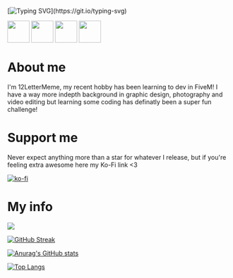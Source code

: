 [![Typing SVG](https://readme-typing-svg.herokuapp.com?color=6519DD&lines=Thanks+for+stopping+by;Graphic+design+background;Learning+all+this+coding+;continue+being+awesome;Have+an+Uh-Mazing+day!!)](https://git.io/typing-svg)

<a href="(https://www.youtube.com/channel/UCFFGU7M51WGZwuwDQo1cTVw)" target="blank"><img align="center" src="https://cdn.discordapp.com/attachments/978030121896271872/978030384732319744/youtube.png" height="50" /></a>
<a href="(https://steamcommunity.com/id/12LetterMeme)" target="blank"><img align="center" src="https://cdn.discordapp.com/attachments/978030121896271872/978030687636582440/steam-logo.png" height="50" /></a>
<a href="(https://twitch.tv/12LetterMeme)" target="blank"><img align="center" src="https://cdn.discordapp.com/attachments/978030121896271872/978030327731740742/twitch.png" height="50" /></a>
<a href="(https://twitter.com/LetterMeme)" target="blank"><img align="center" src="https://cdn.discordapp.com/attachments/978030121896271872/978030523693801502/twitter.png" height="50" /></a>

# About me
I'm 12LetterMeme, my recent hobby has been learning to dev in FiveM! I have a way more indepth background in graphic design, photography and video editing but learning some coding has definatly been a super fun challenge!

# Support me
Never expect anything more than a star for whatever I release, but if you're feeling extra awesome here my Ko-Fi link <3

[![ko-fi](https://ko-fi.com/img/githubbutton_sm.svg)](https://ko-fi.com/W7W17MX9X)

# My info
![](https://komarev.com/ghpvc/?username=12LetterMeme)

[![GitHub Streak](https://github-readme-streak-stats.herokuapp.com?user=12LetterMeme&theme=dark&date_format=M%20j%5B%2C%20Y%5D&ring=6519DD&fire=6519DD&currStreakLabel=6519DD)](https://git.io/streak-stats)

[![Anurag's GitHub stats](https://github-readme-stats.vercel.app/api?username=12LetterMeme&theme=dark)](https://github.com/anuraghazra/github-readme-stats)

[![Top Langs](https://github-readme-stats.vercel.app/api/top-langs/?username=12LetterMeme&langs_count=4&theme=dark)](https://github.com/anuraghazra/github-readme-stats)
